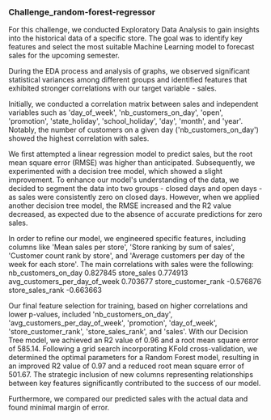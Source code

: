 ### Challenge_random-forest-regressor

For this challenge, we conducted Exploratory Data Analysis to gain insights into the historical data of a specific store. The goal was to identify key features and select the most suitable Machine Learning model to forecast sales for the upcoming semester.

During the EDA process and analysis of graphs, we observed significant statistical variances among different groups and identified features that exhibited stronger correlations with our target variable - sales.

Initially, we conducted a correlation matrix between sales and independent variables such as 'day_of_week', 'nb_customers_on_day', 'open', 'promotion', 'state_holiday', 'school_holiday', 'day', 'month', and 'year'. Notably, the number of customers on a given day ('nb_customers_on_day') showed the highest correlation with sales.

We first attempted a linear regression model to predict sales, but the root mean square error (RMSE) was higher than anticipated. Subsequently, we experimented with a decision tree model, which showed a slight improvement.
To enhance our model's understanding of the data, we decided to segment the data into two groups - closed days and open days - as sales were consistently zero on closed days. However, when we applied another decision tree model, the RMSE increased and the R2 value decreased, as expected due to the absence of accurate predictions for zero sales.

In order to refine our model, we engineered specific features, including columns like 'Mean sales per store', 'Store ranking by sum of sales', 'Customer count rank by store', and 'Average customers per day of the week for each store'. The main correlations with sales were the following:
nb_customers_on_day              0.827845
store_sales                      0.774913
avg_customers_per_day_of_week    0.703677
store_customer_rank             -0.576876
store_sales_rank                -0.663663

Our final feature selection for training, based on higher correlations and lower p-values, included 'nb_customers_on_day', 'avg_customers_per_day_of_week', 'promotion', 'day_of_week', 'store_customer_rank', 'store_sales_rank', and 'sales'.
With our Decision Tree model, we achieved an R2 value of 0.96 and a root mean square error of 585.14. Following a grid search incorporating KFold cross-validation, we determined the optimal parameters for a Random Forest model, resulting in an improved R2 value of 0.97 and a reduced root mean square error of 501.67. The strategic inclusion of new columns representing relationships between key features significantly contributed to the success of our model.

Furthermore, we compared our predicted sales with the actual data and found minimal margin of error.
